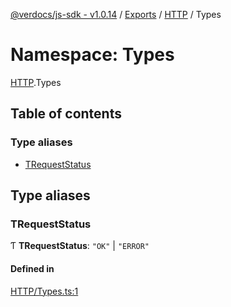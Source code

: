 [@verdocs/js-sdk - v1.0.14](../README.md) / [Exports](../modules.md) / [HTTP](HTTP.md) / Types

# Namespace: Types

[HTTP](HTTP.md).Types

## Table of contents

### Type aliases

- [TRequestStatus](HTTP.Types.md#trequeststatus)

## Type aliases

### TRequestStatus

Ƭ **TRequestStatus**: ``"OK"`` \| ``"ERROR"``

#### Defined in

[HTTP/Types.ts:1](https://github.com/Verdocs/js-sdk/blob/main/src/HTTP/Types.ts#L1)
